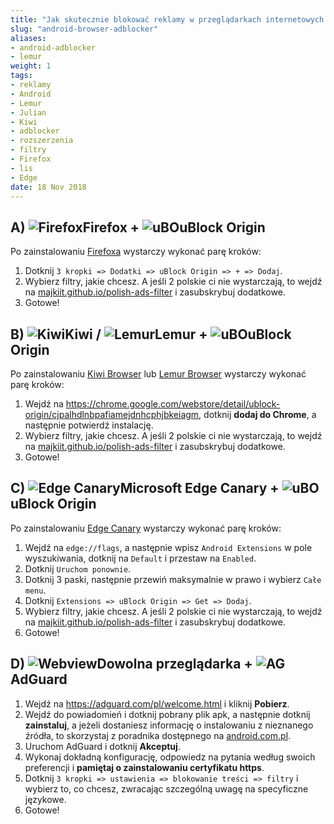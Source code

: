 ```yaml
---
title: "Jak skutecznie blokować reklamy w przeglądarkach internetowych na Androidzie?"
slug: "android-browser-adblocker"
aliases:
- android-adblocker
- lemur
weight: 1
tags:
- reklamy
- Android
- Lemur
- Julian
- Kiwi
- adblocker
- rozszerzenia
- filtry
- Firefox
- lis
- Edge
date: 18 Nov 2018
---
```


## A) ![Firefox]Firefox + ![uBO]uBlock Origin
Po zainstalowaniu [Firefoxa](https://play.google.com/store/apps/details?id=org.mozilla.firefox) wystarczy wykonać parę kroków:
1. Dotknij `3 kropki => Dodatki => uBlock Origin => + => Dodaj`.
2. Wybierz filtry, jakie chcesz. A jeśli 2 polskie ci nie wystarczają, to wejdź na [majkiit.github.io/polish-ads-filter](https://majkiit.github.io/polish-ads-filter/) i zasubskrybuj dodatkowe.
3. Gotowe!

## B) ![Kiwi]Kiwi / ![Lemur]Lemur + ![uBO]uBlock Origin
Po zainstalowaniu [Kiwi Browser](https://play.google.com/store/apps/details?id=com.kiwibrowser.browser) lub [Lemur Browser](https://play.google.com/store/apps/details?id=com.lemurbrowser.exts) wystarczy wykonać parę kroków:
1. Wejdź na https://chrome.google.com/webstore/detail/ublock-origin/cjpalhdlnbpafiamejdnhcphjbkeiagm, dotknij **dodaj do Chrome**, a następnie potwierdź instalację.
2. Wybierz filtry, jakie chcesz. A jeśli 2 polskie ci nie wystarczają, to wejdź na [majkiit.github.io/polish-ads-filter](https://majkiit.github.io/polish-ads-filter/) i zasubskrybuj dodatkowe.
3. Gotowe!

## C) ![Edge Canary]Microsoft Edge Canary + ![uBO]uBlock Origin
Po zainstalowaniu [Edge Canary](https://play.google.com/store/apps/details?id=com.microsoft.emmx.canary) wystarczy wykonać parę kroków:
1. Wejdź na `edge://flags`, a następnie wpisz `Android Extensions` w pole wyszukiwania, dotknij na `Default` i przestaw na `Enabled`.
2. Dotknij `Uruchom ponownie`.
3. Dotknij 3 paski, następnie przewiń maksymalnie w prawo i wybierz `Całe menu`.
4. Dotknij `Extensions => uBlock Origin => Get => Dodaj`.
5. Wybierz filtry, jakie chcesz. A jeśli 2 polskie ci nie wystarczają, to wejdź na [majkiit.github.io/polish-ads-filter](https://majkiit.github.io/polish-ads-filter/) i zasubskrybuj dodatkowe.
6. Gotowe!

## D) ![Webview]Dowolna przeglądarka + ![AG]AdGuard
1. Wejdź na https://adguard.com/pl/welcome.html i kliknij **Pobierz**.
2. Wejdź do powiadomień i dotknij pobrany plik apk, a następnie dotknij **zainstaluj**, a jeżeli dostaniesz informację o instalowaniu z nieznanego źródła, to skorzystaj z poradnika dostępnego na [android.com.pl](https://android.com.pl/porady/250018-aplikacje-z-nieznanych-zrodel/).
3. Uruchom AdGuard i dotknij **Akceptuj**.
4. Wykonaj dokładną konfigurację, odpowiedz na pytania według swoich preferencji i **pamiętaj o zainstalowaniu certyfikatu https**.
5. Dotknij `3 kropki => ustawienia => blokowanie treści => filtry` i wybierz to, co chcesz, zwracając szczególną uwagę na specyficzne językowe.
6. Gotowe!

[Firefox]: https://cdnjs.cloudflare.com/ajax/libs/browser-logos/74.1.0/firefox/firefox_24x24.png "Mozilla Firefox"
[Kiwi]: /images/kiwi_24.png "Kiwi Browser"
[Lemur]: /images/lemur_24.png "Lemur Browser"
[Edge Canary]: https://cdnjs.cloudflare.com/ajax/libs/browser-logos/74.1.0/edge-canary/edge-canary_24x24.png
[Webview]: https://cdnjs.cloudflare.com/ajax/libs/browser-logos/74.1.0/android-webview/android-webview_24x24.png

[uBO]: /images/uBO_24.png
[AG]: /images/AdGuard_logo_24.png
